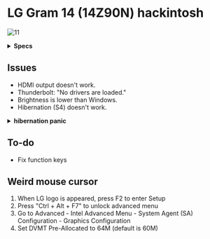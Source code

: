 # LG Gram 14 (14Z90N) hackintosh
![11](https://img.shields.io/badge/macOS-11-Green)

<details>
<summary><strong>Specs</strong></summary>
</br>

| Model | 14Z90N-V.AR5DK |
| - | - |
| CPU | Intel Core i5-1035G4 |
| GPU | Intel Iris Plus Graphics |
| RAM | M471A1G44AB0-CWE (on-board) |
| SSD | ~~HFS256GD9TNG-L2A0A~~ Intel 7600p |
| LCD | LP140WFA-SPY1 |
| WLAN | Intel Wi-Fi 6 AX201 160MHz |
| Audio | Conexant CX8200 |
| BIOS | 20200812 |

</details>

## Issues
* HDMI output doesn't work.
* Thunderbolt: "No drivers are loaded."
* Brightness is lower than Windows.
* Hibernation (S4) doesn't work.

<details>
<summary><strong>hibernation panic</strong></summary>

panic(cpu 4 caller 0xffffff7f9a4e6908): "[IGFB][PANIC][POWER    ] " "Cannot enable DC6 without PSR or doze/sleep srd control: 0x00100001 PG state: 0x00000003 fuse status: 0x8c000000\n"@/Library/Caches/com.apple.xbs/Sources/GPUDriversIntel/GPUDriversIntel-16.5.2.1/IONDRV/ICLLP/AppleIntelFramebuffer/AppleIntelController.cpp:5506

</details>

## To-do
* Fix function keys

## Weird mouse cursor
1. When LG logo is appeared, press F2 to enter Setup
2. Press "Ctrl + Alt + F7" to unlock advanced menu
3. Go to Advanced - Intel Advanced Menu - System Agent (SA) Configuration - Graphics Configuration
4. Set DVMT Pre-Allocated to 64M (default is 60M)
